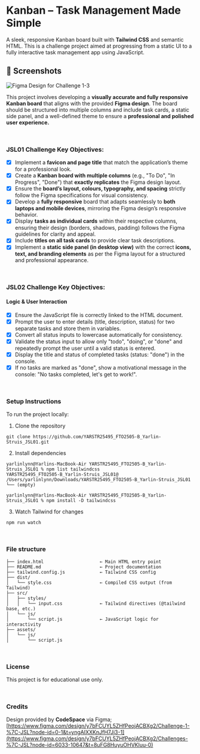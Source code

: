 # Kanban – Task Management Made Simple

A sleek, responsive Kanban board built with **Tailwind CSS** and semantic HTML. This is a challenge project aimed at progressing from a static UI to a fully interactive task management app using JavaScript.

## 📸 Screenshots

![Figma Design for Challenge 1-3](<assets/Figma Design.png>)


This project involves developing a **visually accurate and fully responsive Kanban board** that aligns with the provided **Figma design**. The board should be structured into multiple columns and include task cards, a static side panel, and a well-defined theme to ensure a **professional and polished user experience.**

<br/>

### JSL01 Challenge Key Objectives:

- [x] Implement a **favicon and page title** that match the application’s theme for a professional look.
- [x] Create a **Kanban board with multiple columns** (e.g., "To Do", "In Progress", "Done") that **exactly replicates** the Figma design layout.
- [x] Ensure the **board’s layout, colours, typography, and spacing** strictly follow the Figma specifications for visual consistency.
- [x] Develop a **fully responsive** board that adapts seamlessly to **both laptops and mobile devices**, mirroring the Figma design’s responsive behavior.
- [x] Display **tasks as individual cards** within their respective columns, ensuring their design (borders, shadows, padding) follows the Figma guidelines for clarity and appeal.
- [x] Include **titles on all task cards** to provide clear task descriptions.
- [x] Implement a **static side panel (in desktop view)** with the correct **icons, text, and branding elements** as per the Figma layout for a structured and professional appearance.

<br/>

### JSL02 Challenge Key Objectives:

#### Logic & User Interaction

- [x] Ensure the JavaScript file is correctly linked to the HTML document.
- [x] Prompt the user to enter details (title, description, status) for two separate tasks and store them in variables.
- [x] Convert all status inputs to lowercase automatically for consistency.
- [x] Validate the status input to allow only "todo", "doing", or "done" and repeatedly prompt the user until a valid status is entered.
- [x] Display the title and status of completed tasks (status: "done") in the console.
- [x] If no tasks are marked as "done", show a motivational message in the console: "No tasks completed, let's get to work!".

<br/>

### Setup Instructions

To run the project locally:

1. Clone the repository
```
git clone https://github.com/YARSTR25495_FTO2505-B_Yarlin-Struis_JSL01.git
```
2. Install dependencies
```
yarlinlynn@Yarlins-MacBook-Air YARSTR25495_FTO2505-B_Yarlin-Struis_JSL01 % npm list tailwindcss
YARSTR25495_FTO2505-B_Yarlin-Struis_JSL01@ /Users/yarlinlynn/Downloads/YARSTR25495_FTO2505-B_Yarlin-Struis_JSL01
└── (empty)

yarlinlynn@Yarlins-MacBook-Air YARSTR25495_FTO2505-B_Yarlin-Struis_JSL01 % npm install -D tailwindcss
```
3. Watch Tailwind for changes
```
npm run watch
```

<br/>

###  File structure
```
├── index.html                     ← Main HTML entry point
├── README.md                      ← Project documentation
├── tailwind.config.js             ← Tailwind CSS config
├── dist/
│   └── style.css                  ← Compiled CSS output (from Tailwind)
├── src/
│   ├── styles/
│   │   └── input.css              ← Tailwind directives (@tailwind base, etc.)
│   └── js/
│       └── script.js              ← JavaScript logic for interactivity
├── assets/
│   └── js/
│       └── script.js
```

<br/>

### License
This project is for educational use only.

<br/>

### Credits
Design provided by **CodeSpace** via Figma; [https://www.figma.com/design/y7bFCUYL5ZHfPeojACBXg2/Challenge-1-%7C-JSL?node-id=0-1&t=yngAIXXKnJfH7Jj3-1](https://www.figma.com/design/y7bFCUYL5ZHfPeojACBXg2/Challenges-%7C-JSL?node-id=6033-10647&t=8uFG8HuyuOHVKluu-0)